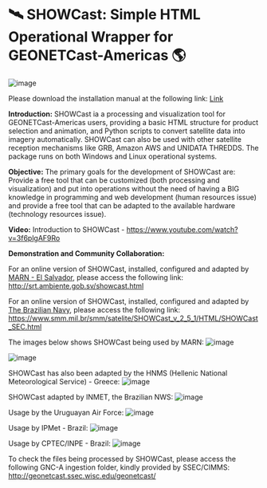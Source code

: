 # 🛰️ SHOWCast: Simple HTML Operational Wrapper for GEONETCast-Americas 🌎

![image](https://github.com/diegormsouza/SHOWCast/assets/54595784/9e941db8-9e05-45df-917d-6850df391e96)

Please download the installation manual at the following link: [Link](https://www.dropbox.com/s/nnd6e8657np7gpu/SHOWCast%20Manual%20-%20v2021-10-26.pdf?raw=1)

**Introduction:** SHOWCast ia a processing and visualization tool for GEONETCast-Americas users, providing a basic HTML structure for product selection and animation, and Python scripts to convert satellite data into imagery automatically. SHOWCast can also be used with other satellite reception mechanisms like GRB, Amazon AWS and UNIDATA THREDDS. The package runs on both Windows and Linux operational systems.

**Objective:** The primary goals for the development of SHOWCast are: Provide a free tool that can be customized (both processing and visualization) and put into operations without the need of having a BIG knowledge in programming and web development (human resources issue) and provide a free tool that can be adapted to the available hardware (technology resources issue).

**Video:** Introduction to SHOWCast - https://www.youtube.com/watch?v=3f6plgAF9Ro

**Demonstration and Community Collaboration:** 

For an online version of SHOWCast, installed, configured and adapted by [MARN - El Salvador](https://www.ambiente.gob.sv/), please access the following link: http://srt.ambiente.gob.sv/showcast.html

For an online version of SHOWCast, installed, configured and adapted by [The Brazilian Navy](https://www.marinha.mil.br/dhn/), please access the following link: https://www.smm.mil.br/smm/satelite/SHOWCast_v_2_5_1/HTML/SHOWCast_SEC.html

The images below shows SHOWCast being used by MARN:
![image](https://github.com/diegormsouza/SHOWCast/assets/54595784/238e7dcc-6bc1-4ff8-9104-bc76101e8beb)

![image](https://github.com/diegormsouza/showcast/assets/54595784/090b1195-a9f1-45ac-a6e7-e46e28a335f0)

SHOWCast has also been adapted by the HNMS (Hellenic National Meteorological Service) - Greece:
![image](https://github.com/diegormsouza/SHOWCast/assets/54595784/d7f6a298-68fa-41c5-afd3-331e33624884)

SHOWCast adapted by INMET, the Brazilian NWS:
![image](https://github.com/diegormsouza/showcast/assets/54595784/d4d285c5-7900-40f3-87ca-7967eb6a2a1b)

Usage by the Uruguayan Air Force:
![image](https://github.com/diegormsouza/showcast/assets/54595784/204fd054-ff3b-4f83-986e-cdb902163ae0)

Usage by IPMet - Brazil:
![image](https://github.com/diegormsouza/showcast/assets/54595784/05fd36da-851d-448a-b0a2-829c528f34e6)

Usage by CPTEC/INPE - Brazil:
![image](https://github.com/diegormsouza/showcast/assets/54595784/602429b5-889e-43d4-81c8-f333e6b38c5c)


To check the files being processed by SHOWCast, please access the following GNC-A ingestion folder, kindly provided by SSEC/CIMMS: http://geonetcast.ssec.wisc.edu/geonetcast/
